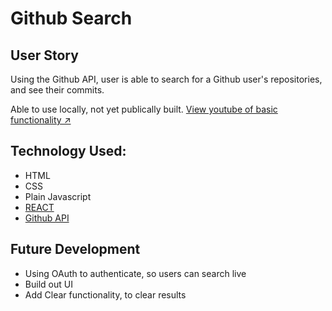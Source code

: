 # Github Search

## User Story
Using the Github API, user is able to search for a Github user's repositories, and see their commits.

Able to use locally, not yet publically built. 
[View youtube of basic functionality ↗️](https://youtu.be/uWWrZAwHvjM)

## Technology Used:
- HTML
- CSS
- Plain Javascript
- [REACT](https://create-react-app.dev/)
- [Github API](https://docs.github.com/en/rest/search)

## Future Development
- Using OAuth to authenticate, so users can search live
- Build out UI 
- Add Clear functionality, to clear results